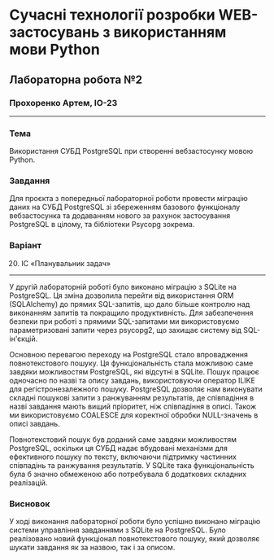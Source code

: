 # Сучасні технології розробки WEB-застосувань з використанням мови Python

## Лабораторна робота №2

### Прохоренко Артем, ІО-23

---

### Тема
Використання СУБД PostgreSQL при створенні вебзастосунку мовою Python.

### Завдання
Для проєкта з попередньої лабораторної роботи провести міграцію даних на СУБД PostgreSQL зі збереженням базового функціоналу вебзастосунка та додаванням нового за рахунок застосування PostgreSQL в цілому, та бібліотеки Psycopg зокрема.

### Варіант
20. ІС «Планувальник задач»

---

У другій лабораторній роботі було виконано міграцію з SQLite на PostgreSQL. Ця зміна дозволила перейти від використання ORM (SQLAlchemy) до прямих SQL-запитів, що дало більше контролю над виконанням запитів та покращило продуктивність.
Для забезпечення безпеки при роботі з прямими SQL-запитами ми використовуємо параметризовані запити через psycopg2, що захищає систему від SQL-ін'єкцій.

Основною перевагою переходу на PostgreSQL стало впровадження повнотекстового пошуку. Ця функціональність стала можливою саме завдяки можливостям PostgreSQL, які відсутні в SQLite. Пошук працює одночасно по назві та опису завдань, використовуючи оператор ILIKE для регістронезалежного пошуку. PostgreSQL дозволяє нам виконувати складні пошукові запити з ранжуванням результатів, де співпадіння в назві завдання мають вищий пріоритет, ніж співпадіння в описі. Також ми використовуємо COALESCE для коректної обробки NULL-значень в описі завдань.

Повнотекстовий пошук був доданий саме завдяки можливостям PostgreSQL, оскільки ця СУБД надає вбудовані механізми для ефективного пошуку по тексту, включаючи підтримку частинних співпадінь та ранжування результатів. У SQLite така функціональність була б значно обмеженою або потребувала б додаткових складних реалізацій.

### Висновок
У ході виконання лабораторної роботи було успішно виконано міграцію системи управління завданнями з SQLite на PostgreSQL. Було реалізовано новий функціонал повнотекстового пошуку, який дозволяє шукати завдання як за назвою, так і за описом.



